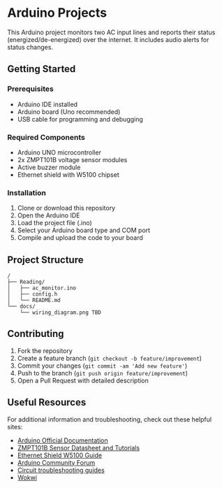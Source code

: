 # Arduino Projects

This Arduino project monitors two AC input lines and reports their status (energized/de-energized) over the internet. It includes audio alerts for status changes.

## Getting Started

### Prerequisites

- Arduino IDE installed
- Arduino board (Uno recommended)
- USB cable for programming and debugging

### Required Components

- Arduino UNO microcontroller
- 2x ZMPT101B voltage sensor modules
- Active buzzer module
- Ethernet shield with W5100 chipset

### Installation

1. Clone or download this repository
2. Open the Arduino IDE
3. Load the project file (.ino)
4. Select your Arduino board type and COM port
5. Compile and upload the code to your board

## Project Structure

```
/
├── Reading/
│   ├── ac_monitor.ino
│   ├── config.h
│   └── README.md
└── docs/
    └── wiring_diagram.png TBD
```

## Contributing

1. Fork the repository
2. Create a feature branch (`git checkout -b feature/improvement`)
3. Commit your changes (`git commit -am 'Add new feature'`)
4. Push to the branch (`git push origin feature/improvement`)
5. Open a Pull Request with detailed description

## Useful Resources

For additional information and troubleshooting, check out these helpful sites:

- [Arduino Official Documentation](https://www.arduino.cc/reference/en/)
- [ZMPT101B Sensor Datasheet and Tutorials](https://components101.com/sensors/zmpt101b-voltage-sensor)
- [Ethernet Shield W5100 Guide](https://www.arduino.cc/en/Guide/ArduinoEthernetShield)
- [Arduino Community Forum](https://forum.arduino.cc/)
- [Circuit troubleshooting guides](https://www.instructables.com/circuits/)
- [Wokwi](https://wokwi.com/)
